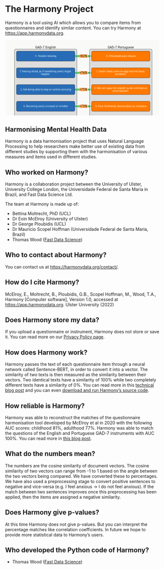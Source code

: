 # The Harmony Project

Harmony is a tool using AI which allows you to compare items from questionnaires and identify similar content. You can try Harmony at https://app.harmonydata.org.

![Screenshot](/profile/Screenshot-from-2022-10-23-22-56-11.png)

## Harmonising Mental Health Data

Harmony is a data harmonisation project that uses Natural Language Processing to help researchers make better use of existing data from different studies by supporting them with the harmonisation of various measures and items used in different studies.

## Who worked on Harmony?

Harmony is a collaboration project between the University of Ulster, University College London, the Universidade Federal de Santa Maria in Brazil, and Fast Data Science Ltd.

The team at Harmony is made up of:

* Bettina Moltrecht, PhD (UCL)
* Dr Eoin McElroy (University of Ulster)
* Dr George Ploubidis (UCL)
* Dr Mauricio Scopel Hoffman (Universidade Federal de Santa Maria, Brazil)
* Thomas Wood ([Fast Data Science](https://fastdatascience.com))

## Who to contact about Harmony?

You can contact us at https://harmonydata.org/contact/.

## How do I cite Harmony?

McElroy, E., Moltrecht, B., Ploubidis, G.B., Scopel Hoffman, M., Wood, T.A., Harmony [Computer software], Version 1.0, accessed at https://app.harmonydata.org. Ulster University (2022)

## Does Harmony store my data?

If you upload a questionnaire or instrument, Harmony does not store or save it. You can read more on our [Privacy Policy page](https://harmonydata.org/privacy-policy/).

## How does Harmony work?

Harmony passes the text of each questionnaire item through a neural network called Sentence-BERT, in order to convert it into a vector. The similarity of two texts is then measured as the similarity between their vectors. Two identical texts have a similarity of 100% while two completely different texts have a similarity of 0%. You can read more in this [technical blog post](https://harmonydata.org/how-does-harmony-work/) and you can even [download and run Harmony’s source code](https://github.com/harmonydata/harmony).

## How reliable is Harmony?

Harmony was able to reconstruct the matches of the questionnaire harmonisation tool developed by McElroy et al in 2020 with the following AUC scores: childhood 81%, adulthood 77%. Harmony was able to match the questions of the English and Portuguese GAD-7 instruments with AUC 100%. You can read more in [this blog post](https://harmonydata.org/measuring-the-performance-of-nlp-algorithms/).

## What do the numbers mean?

The numbers are the cosine similarity of document vectors. The cosine similarity of two vectors can range from -1 to 1 based on the angle between the two vectors being compared. We have converted these to percentages. We have also used a preprocessing stage to convert positive sentences to negative and vice-versa (e.g. I feel anxious -> I do not feel anxious). If the match between two sentences improves once this preprocessing has been applied, then the items are assigned a negative similarity.

## Does Harmony give p-values?
At this time Harmony does not give p-values. But you can interpret the percentage matches like correlation coefficients. In future we hope to provide more statistical data to Harmony’s users.

## Who developed the Python code of Harmony?

* Thomas Wood ([Fast Data Science](https://fastdatascience.com))
